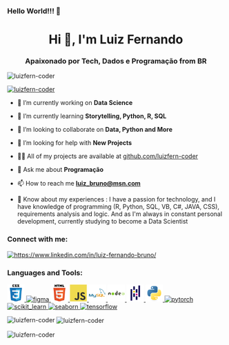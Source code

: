 ### Hello World!!! 👋

<h1 align="center">Hi 👋, I'm Luiz Fernando</h1>
<h3 align="center">Apaixonado por Tech, Dados e Programação from BR</h3>

<p align="left"> <img src="https://komarev.com/ghpvc/?username=luizfern-coder&label=Profile%20views&color=0e75b6&style=flat" alt="luizfern-coder" /> </p>

<p align="left"> <a href="https://github.com/ryo-ma/github-profile-trophy"><img src="https://github-profile-trophy.vercel.app/?username=luizfern-coder" alt="luizfern-coder" /></a> </p>

- 🔭 I’m currently working on **Data Science**

- 🌱 I’m currently learning **Storytelling, Python, R, SQL**

- 👯 I’m looking to collaborate on **Data, Python and More**

- 🤝 I’m looking for help with **New Projects**

- 👨‍💻 All of my projects are available at [github.com/luizfern-coder](github.com/luizfern-coder)

- 💬 Ask me about **Programação**

- 📫 How to reach me **luiz_bruno@msn.com**

- 📄 Know about my experiences : I have a passion for technology, and I have knowledge of programming (R, Python, SQL, VB, C#, JAVA, CSS), requirements analysis and logic. And as I'm always in constant personal development, currently studying to become a Data Scientist

<h3 align="left">Connect with me:</h3>
<p align="left">
<a href="https://linkedin.com/in/https://www.linkedin.com/in/luiz-fernando-bruno/" target="blank"><img align="center" src="https://raw.githubusercontent.com/rahuldkjain/github-profile-readme-generator/master/src/images/icons/Social/linked-in-alt.svg" alt="https://www.linkedin.com/in/luiz-fernando-bruno/" height="30" width="40" /></a>
</p>

<h3 align="left">Languages and Tools:</h3>
<p align="left"> <a href="https://www.w3schools.com/css/" target="_blank" rel="noreferrer"> <img src="https://raw.githubusercontent.com/devicons/devicon/master/icons/css3/css3-original-wordmark.svg" alt="css3" width="40" height="40"/> </a> <a href="https://www.figma.com/" target="_blank" rel="noreferrer"> <img src="https://www.vectorlogo.zone/logos/figma/figma-icon.svg" alt="figma" width="40" height="40"/> </a> <a href="https://www.w3.org/html/" target="_blank" rel="noreferrer"> <img src="https://raw.githubusercontent.com/devicons/devicon/master/icons/html5/html5-original-wordmark.svg" alt="html5" width="40" height="40"/> </a> <a href="https://developer.mozilla.org/en-US/docs/Web/JavaScript" target="_blank" rel="noreferrer"> <img src="https://raw.githubusercontent.com/devicons/devicon/master/icons/javascript/javascript-original.svg" alt="javascript" width="40" height="40"/> </a> <a href="https://www.mysql.com/" target="_blank" rel="noreferrer"> <img src="https://raw.githubusercontent.com/devicons/devicon/master/icons/mysql/mysql-original-wordmark.svg" alt="mysql" width="40" height="40"/> </a> <a href="https://nodejs.org" target="_blank" rel="noreferrer"> <img src="https://raw.githubusercontent.com/devicons/devicon/master/icons/nodejs/nodejs-original-wordmark.svg" alt="nodejs" width="40" height="40"/> </a> <a href="https://pandas.pydata.org/" target="_blank" rel="noreferrer"> <img src="https://raw.githubusercontent.com/devicons/devicon/2ae2a900d2f041da66e950e4d48052658d850630/icons/pandas/pandas-original.svg" alt="pandas" width="40" height="40"/> </a> <a href="https://www.python.org" target="_blank" rel="noreferrer"> <img src="https://raw.githubusercontent.com/devicons/devicon/master/icons/python/python-original.svg" alt="python" width="40" height="40"/> </a> <a href="https://pytorch.org/" target="_blank" rel="noreferrer"> <img src="https://www.vectorlogo.zone/logos/pytorch/pytorch-icon.svg" alt="pytorch" width="40" height="40"/> </a> <a href="https://scikit-learn.org/" target="_blank" rel="noreferrer"> <img src="https://upload.wikimedia.org/wikipedia/commons/0/05/Scikit_learn_logo_small.svg" alt="scikit_learn" width="40" height="40"/> </a> <a href="https://seaborn.pydata.org/" target="_blank" rel="noreferrer"> <img src="https://seaborn.pydata.org/_images/logo-mark-lightbg.svg" alt="seaborn" width="40" height="40"/> </a> <a href="https://www.tensorflow.org" target="_blank" rel="noreferrer"> <img src="https://www.vectorlogo.zone/logos/tensorflow/tensorflow-icon.svg" alt="tensorflow" width="40" height="40"/> </a> </p>

<p><img align="left" src="https://github-readme-stats.vercel.app/api/top-langs?username=luizfern-coder&show_icons=true&locale=en&layout=compact" alt="luizfern-coder" /></p>

<p>&nbsp;<img align="center" src="https://github-readme-stats.vercel.app/api?username=luizfern-coder&show_icons=true&locale=en" alt="luizfern-coder" /></p>

<p><img align="center" src="https://github-readme-streak-stats.herokuapp.com/?user=luizfern-coder&" alt="luizfern-coder" /></p>

